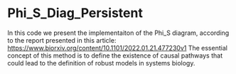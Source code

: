 # Phi_S_Diag_Persistent
 
In this code we present the implementaiton of the Phi_S diagram, according to the report presented in this article: https://www.biorxiv.org/content/10.1101/2022.01.21.477230v1 
The essential concept of this method is to define the existence of causal pathways that could lead to the definition of robust models in systems biology.
